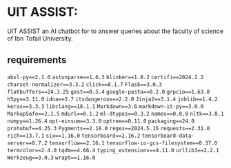 # UIT ASSIST:

UIT ASSIST an AI chatbot for to answer queries about the faculty of science of Ibn Tofail University.

## requirements

`absl-py==2.1.0`
`astunparse==1.6.3`
`blinker==1.8.2`
`certifi==2024.2.2`
`charset-normalizer==3.3.2`
`click==8.1.7`
`Flask==3.0.3`
`flatbuffers==24.3.25`
`gast==0.5.4`
`google-pasta==0.2.0`
`grpcio==1.63.0`
`h5py==3.11.0`
`idna==3.7`
`itsdangerous==2.2.0`
`Jinja2==3.1.4`
`joblib==1.4.2`
`keras==3.3.3`
`libclang==18.1.1`
`Markdown==3.6`
`markdown-it-py==3.0.0`
`MarkupSafe==2.1.5`
`mdurl==0.1.2`
`ml-dtypes==0.3.2`
`namex==0.0.8`
`nltk==3.8.1`
`numpy==1.26.4`
`opt-einsum==3.3.0`
`optree==0.11.0`
`packaging==24.0`
`protobuf==4.25.3`
`Pygments==2.18.0`
`regex==2024.5.15`
`requests==2.31.0`
`rich==13.7.1`
`six==1.16.0`
`tensorboard==2.16.2`
`tensorboard-data-server==0.7.2`
`tensorflow==2.16.1`
`tensorflow-io-gcs-filesystem==0.37.0`
`termcolor==2.4.0`
`tqdm==4.66.4`
`typing_extensions==4.11.0`
`urllib3==2.2.1`
`Werkzeug==3.0.3`
`wrapt==1.16.0`
